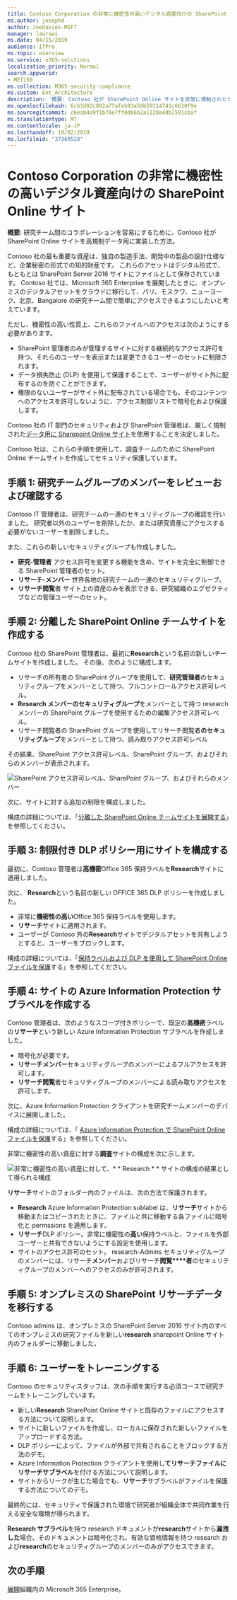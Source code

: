 ```yaml
---
title: Contoso Corporation の非常に機密性の高いデジタル資産向けの SharePoint Online サイト
ms.author: josephd
author: JoeDavies-MSFT
manager: laurawi
ms.date: 04/15/2019
audience: ITPro
ms.topic: overview
ms.service: o365-solutions
localization_priority: Normal
search.appverid:
- MET150
ms.collection: M365-security-compliance
ms.custom: Ent_Architecture
description: '概要: Contoso 社が SharePoint Online サイトを非常に規制されたデータ用に実装し、研究チーム間のコラボレーションを容易にする方法について説明します。'
ms.openlocfilehash: 6c61d02c802a77afeb93a58b59114741c6630f9e
ms.sourcegitcommit: c6eab4a9f1b70e7ff0db6b2a1128a4db2591cbaf
ms.translationtype: MT
ms.contentlocale: ja-JP
ms.lasthandoff: 10/02/2019
ms.locfileid: "37369528"
---
```

# <a name="sharepoint-online-site-for-highly-confidential-digital-assets-of-the-contoso-corporation"></a>Contoso Corporation の非常に機密性の高いデジタル資産向けの SharePoint Online サイト

 **概要:** 研究チーム間のコラボレーションを容易にするために、Contoso 社が SharePoint Online サイトを高規制データ用に実装した方法。
  
Contoso 社の最も重要な資産は、独自の製造手法、開発中の製品の設計仕様など、企業秘密の形式での知的財産です。 これらのアセットはデジタル形式で、もともとは SharePoint Server 2016 サイトにファイルとして保存されています。 Contoso 社では、Microsoft 365 Enterprise を展開したときに、オンプレミスのデジタルアセットをクラウドに移行して、パリ、モスクワ、ニューヨーク、北京、Bangalore の研究チーム間で簡単にアクセスできるようにしたいと考えています。 
  
ただし、機密性の高い性質上、これらのファイルへのアクセスは次のようにする必要があります。

- SharePoint 管理者のみが管理するサイトに対する継続的なアクセス許可を持つ、それらのユーザーを表示または変更できるユーザーのセットに制限されます。 
- データ損失防止 (DLP) を使用して保護することで、ユーザーがサイト外に配布するのを防ぐことができます。
- 権限のないユーザーがサイト外に配布されている場合でも、そのコンテンツへのアクセスを許可しないように、アクセス制御リストで暗号化および保護します。

Contoso 社の IT 部門のセキュリティおよび SharePoint 管理者は、厳しく規制された[データ用に Sharepoint Online サイト](teams-sharepoint-online-sites-highly-regulated-data.md)を使用することを決定しました。
  
Contoso 社は、これらの手順を使用して、調査チームのために SharePoint Online チームサイトを作成してセキュリティ保護しています。

## <a name="step-1-reviewed-and-verified-the-members-of-research-team-groups"></a>手順 1: 研究チームグループのメンバーをレビューおよび確認する

Contoso IT 管理者は、研究チームの一連のセキュリティグループの確認を行いました。 研究者以外のユーザーを削除したか、または研究資産にアクセスする必要がないユーザーを削除しました。 

また、これらの新しいセキュリティグループも作成しました。

- **研究-管理者** アクセス許可を変更する機能を含め、サイトを完全に制御できる SharePoint 管理者のセット。
- **リサーチ-メンバー** 世界各地の研究チームの一連のセキュリティグループ。
- **リサーチ閲覧**者 サイト上の資産のみを表示できる、研究組織のエグゼクティブなどの管理ユーザーのセット。

## <a name="step-2-created-an-isolated-sharepoint-online-team-site"></a>手順 2: 分離した SharePoint Online チームサイトを作成する 

Contoso 社の SharePoint 管理者は、最初に**Research**という名前の新しいチームサイトを作成しました。 その後、次のように構成します。

- リサーチの所有者の SharePoint グループを使用して、**研究管理者**のセキュリティグループをメンバーとして持つ、フルコントロールアクセス許可レベル。
- **Research メンバーのセキュリティグループ**をメンバーとして持つ research メンバーの SharePoint グループを使用するための編集アクセス許可レベル。
- リサーチ閲覧者の SharePoint グループを使用してリサーチ閲覧者**のセキュリティグループ**をメンバーとして持つ、読み取りアクセス許可レベル

その結果、SharePoint アクセス許可レベル、SharePoint グループ、およびそれらのメンバーが表示されます。

![SharePoint アクセス許可レベル、SharePoint グループ、およびそれらのメンバー](./media/contoso-sharepoint-online-site-for-highly-confidential-assets/spo-permissions.png)

次に、サイトに対する追加の制限を構成しました。

構成の詳細については、「[分離した SharePoint Online チームサイトを展開する](https://docs.microsoft.com/office365/enterprise/deploy-an-isolated-sharepoint-online-team-site)」を参照してください。

## <a name="step-3-configured-the-site-for-a-restrictive-dlp-policy"></a>手順 3: 制限付き DLP ポリシー用にサイトを構成する

最初に、Contoso 管理者は**高機密**Office 365 保持ラベルを**Research**サイトに適用しました。

次に、 **Research**という名前の新しい OFFICE 365 DLP ポリシーを作成しました。

- 非常に**機密性の高い**Office 365 保持ラベルを使用します。 
- **リサーチ**サイトに適用されます。
- ユーザーが Contoso 外の**Research**サイトでデジタルアセットを共有しようとすると、ユーザーをブロックします。

構成の詳細については、「[保持ラベルおよび DLP を使用して SharePoint Online ファイルを保護](https://docs.microsoft.com/office365/enterprise/protect-sharepoint-online-files-with-office-365-labels-and-dlp)する」を参照してください。

## <a name="step-4-created-an-azure-information-protection-sub-label-for-the-site"></a>手順 4: サイトの Azure Information Protection サブラベルを作成する

Contoso 管理者は、次のようなスコープ付きポリシーで、既定の**高機密**ラベルの**リサーチ**という新しい Azure Information Protection サブラベルを作成しました。

- 暗号化が必要です。
- **リサーチメンバー**セキュリティグループのメンバーによるフルアクセスを許可します。
- **リサーチ閲覧**者セキュリティグループのメンバーによる読み取りアクセスを許可します。

次に、Azure Information Protection クライアントを研究チームメンバーのデバイスに展開しました。

構成の詳細については、「 [Azure Information Protection で SharePoint Online ファイルを保護](https://docs.microsoft.com/office365/enterprise/protect-sharepoint-online-files-with-azure-information-protection)する」を参照してください。 

非常に機密性の高い資産に対する**調査**サイトの構成を次に示します。

![非常に機密性の高い資産に対して、* * Research * * サイトの構成の結果として得られる構成](./media/contoso-sharepoint-online-site-for-highly-confidential-assets/final-config.png)

**リサーチ**サイトのフォルダー内のファイルは、次の方法で保護されます。

- **Research** Azure Information Protection sublabel は、**リサーチ**サイトから移動またはコピーされたときに、ファイルと共に移動する各ファイルに暗号化と permssions を適用します。
- **リサーチ**DLP ポリシー。非常に機密性の**高い**保持ラベルと、ファイルを外部ユーザーと共有できないようにする設定を使用します。
- サイトのアクセス許可のセット。 research-Admins セキュリティグループのメンバーには、リサーチ**メンバー**およびリサーチ**閲覧****者**のセキュリティグループのメンバーへのアクセスのみが許可されます。

## <a name="step-5-migrated-the-on-premises-sharepoint-research-data"></a>手順 5: オンプレミスの SharePoint リサーチデータを移行する

Contoso admins は、オンプレミスの SharePoint Server 2016 サイト内のすべてのオンプレミスの研究ファイルを新しい**research** sharepoint Online サイト内のフォルダーに移動しました。

## <a name="step-6-trained-their-users"></a>手順 6: ユーザーをトレーニングする 

Contoso のセキュリティスタッフは、次の手順を実行する必須コースで研究チームをトレーニングしています。

- 新しい**Research** SharePoint Online サイトと既存のファイルにアクセスする方法について説明します。
- サイトに新しいファイルを作成し、ローカルに保存された新しいファイルをアップロードする方法。
- DLP ポリシーによって、ファイルが外部で共有されることをブロックする方法のデモ。
- Azure Information Protection クライアントを使用し**てリサーチファイルにリサーチサブラベル**を付ける方法について説明します。
- サイトからリークが生じた場合でも、**リサーチ**サブラベルがファイルを保護する方法についてのデモ。

最終的には、セキュリティで保護された環境で研究者が組織全体で共同作業を行える安全な環境が得られます。 

**Research サブラベル**を持つ research ドキュメントが**research**サイトから**漏洩した**場合、そのドキュメントは暗号化され、有効な資格情報を持つ research および**research**のセキュリティグループのメンバーのみがアクセスできます。

## <a name="next-step"></a>次の手順

[展開](deploy-microsoft-365-enterprise.md)組織内の Microsoft 365 Enterprise。

